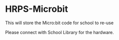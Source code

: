 # HRPS-Microbit
This will store the Micro:bit code for school to re-use 


Please connect with School Library for the hardware.
